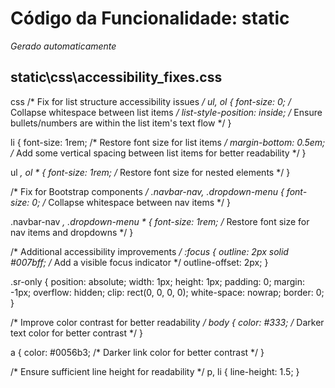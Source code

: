 # Código da Funcionalidade: static
*Gerado automaticamente*



## static\css\accessibility_fixes.css

css
/* Fix for list structure accessibility issues */
ul, ol {
  font-size: 0;  /* Collapse whitespace between list items */
  list-style-position: inside;  /* Ensure bullets/numbers are within the list item's text flow */
}

li {
  font-size: 1rem;  /* Restore font size for list items */
  margin-bottom: 0.5em;  /* Add some vertical spacing between list items for better readability */
}

ul *, ol * {
  font-size: 1rem;  /* Restore font size for nested elements */
}

/* Fix for Bootstrap components */
.navbar-nav, .dropdown-menu {
  font-size: 0;  /* Collapse whitespace between nav items */
}

.navbar-nav *, .dropdown-menu * {
  font-size: 1rem;  /* Restore font size for nav items and dropdowns */
}

/* Additional accessibility improvements */
:focus {
  outline: 2px solid #007bff;  /* Add a visible focus indicator */
  outline-offset: 2px;
}

.sr-only {
  position: absolute;
  width: 1px;
  height: 1px;
  padding: 0;
  margin: -1px;
  overflow: hidden;
  clip: rect(0, 0, 0, 0);
  white-space: nowrap;
  border: 0;
}

/* Improve color contrast for better readability */
body {
  color: #333;  /* Darker text color for better contrast */
}

a {
  color: #0056b3;  /* Darker link color for better contrast */
}

/* Ensure sufficient line height for readability */
p, li {
  line-height: 1.5;
}



